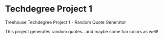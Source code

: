 # Techdegree Project 1
 Treehouse Techdegree Project 1 - Random Quote Generator

This project generates random quotes...and maybe some fun colors as well!
